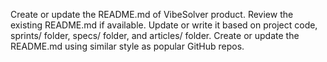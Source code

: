 Create or update the README.md of VibeSolver product. Review the existing README.md if available. Update or write it based on project code, sprints/ folder, specs/ folder, and articles/ folder. Create or update the README.md using similar style as popular GitHub repos.